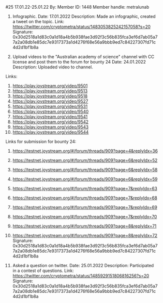 #25
17.01.22-25.01.22
By:
Member ID: 1448
Member handle: metralunab


1. Infographic.
Date: 17.01.2022
Description: Made an infographic, created a tweet on the topic.
Link: https://twitter.com/cryptometra/status/1483053825242157058?s=20
Signature: 0x30d2518a1d83c0a1d18a4b5b938fae3d92f3c56b835fca3ef6d7ab05a77a2a08db1e85dc7e9317373a1d4276f68e56a9bbb9ed7c84227307fd71c4d2d1bf1b8a


2. Upload videos to the "Australian academy of science" channel with CC license and post them to the forum for bounty 24
Date: 24.01.2022
Description: Uploaded video to channel.

Links:
1. https://play.joystream.org/video/9501
2. https://play.joystream.org/video/9513
3. https://play.joystream.org/video/9518
4. https://play.joystream.org/video/9527
5. https://play.joystream.org/video/9531
6. https://play.joystream.org/video/9540
7. https://play.joystream.org/video/9541
8. https://play.joystream.org/video/9542
9. https://play.joystream.org/video/9543
10. https://play.joystream.org/video/9544

Links for submission for bounty 24:
1. https://testnet.joystream.org/#/forum/threads/909?page=4&replyIdx=36
2. https://testnet.joystream.org/#/forum/threads/909?page=6&replyIdx=52
3. https://testnet.joystream.org/#/forum/threads/909?page=6&replyIdx=58
4. https://testnet.joystream.org/#/forum/threads/909?page=6&replyIdx=59
5. https://testnet.joystream.org/#/forum/threads/909?page=7&replyIdx=63
6. https://testnet.joystream.org/#/forum/threads/909?page=7&replyIdx=68
7. https://testnet.joystream.org/#/forum/threads/909?page=7&replyIdx=69
8. https://testnet.joystream.org/#/forum/threads/909?page=7&replyIdx=70
9. https://testnet.joystream.org/#/forum/threads/909?page=8&replyIdx=71
10. https://testnet.joystream.org/#/forum/threads/909?page=8&replyIdx=72
Signature: 0x30d2518a1d83c0a1d18a4b5b938fae3d92f3c56b835fca3ef6d7ab05a77a2a08db1e85dc7e9317373a1d4276f68e56a9bbb9ed7c84227307fd71c4d2d1bf1b8a

3. Asked a question on twitter.
Date: 25.01.2022
Description: Participated in a contest of questions.
Link: https://twitter.com/cryptometra/status/1485929151806816256?s=20
Signature: 0x30d2518a1d83c0a1d18a4b5b938fae3d92f3c56b835fca3ef6d7ab05a77a2a08db1e85dc7e9317373a1d4276f68e56a9bbb9ed7c84227307fd71c4d2d1bf1b8a
